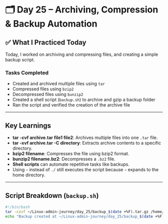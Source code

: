 # 🗂️ Day 25 – Archiving, Compression & Backup Automation

## ✅ What I Practiced Today

Today, I worked on archiving and compressing files, and creating a simple backup script.

###  Tasks Completed

- Created and archived multiple files using `tar`
- Compressed files using `bzip2`
- Decompressed files using `bunzip2`
- Created a shell script (`backup.sh`) to archive and gzip a backup folder
- Ran the script and verified the creation of the archive file

---

##  Key Learnings

- **tar -cvf archive.tar file1 file2**: Archives multiple files into one `.tar` file.
- **tar -xvf archive.tar -C directory**: Extracts archive contents to a specific directory.
- **bzip2 filename**: Compresses the file using bzip2 format.
- **bunzip2 filename.bz2**: Decompresses a `.bz2` file.
- **Shell scripts** can automate repetitive tasks like backups.
- Using `~` instead of `./` still executes the script because `~` expands to the home directory.

---

##  Script Breakdown (`backup.sh`)

```bash
#!/bin/bash
tar -czvf ~/Linux-admin-journey/day_25/backup_$(date +%F).tar.gz /home/ubuntu/Linux-admin-journey/day_25/test_dir
echo "Backup created at ~/Linux-admin-journey/day_25/backup_$(date +%F).tar.gz"
```
